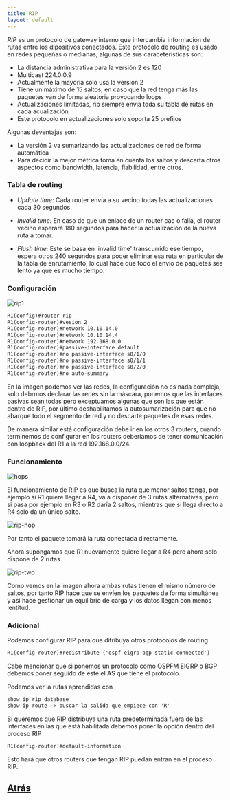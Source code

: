```yaml
---
title: RIP
layout: default
---
```

*RIP* es un protocolo de gateway interno que intercambia información de rutas entre los dipositivos conectados. Este protocolo de routing es usado en redes pequeñas o medianas, algunas de sus caraceterísticas son:

* La distancia administrativa para la versión 2 es 120
* Multicast 224.0.0.9
* Actualmente la mayoría solo usa la versión 2
* Tiene un máximo de 15 saltos, en caso que la red tenga más las paquetes van de forma aleatoria provocando loops
* Actualizaciones limitadas, rip siempre envía toda su tabla de rutas en cada acualización
* Este protocolo en actualizaciones solo soporta 25 prefijos

Algunas deventajas son:

* La versión 2 va sumarizando las actualizaciones de red de forma automática
* Para decidir la mejor métrica toma en cuenta los saltos y descarta otros aspectos como bandwidth, latencia, fiabilidad, entre otros.

### Tabla de routing

* *Update time:* Cada router envía a su vecino todas las actualizaciones cada 30 segundos.

* *Invalid time:* En caso de que un enlace de un router cae o falla, el router vecino esperará 180 segundos para hacer la actualización de la nueva ruta a tomar.

* *Flush time:* Este se basa en 'invalid time' transcurrido ese tiempo, espera otros 240 segundos para poder eliminar esa ruta en particular de la tabla de enrutamiento, lo cual hace que todo el envío de paquetes sea lento ya que es mucho tiempo.

### Configuración

![rip1](https://blogger.googleusercontent.com/img/b/R29vZ2xl/AVvXsEjfXpSEQQLHT0dDjDUIS4tXUuWGMvrOOTZz8vP1tnr6UeetHgwPYkbLNSiICsBtEAX4j0cr84kipwRx3yWfJqM3fHz2MLQZHw5f6QWmHfIJGS6SXzpJzukMjXdnBekPGxnJJsGcIFexGsRYSbDj956SbEGErYmnKm-PtGC29zG0mcA6P_Gt0tc1uBVcsw/s1413/rip2.png)

```html
R1(config)#router rip
R1(config-router)#vesion 2
R1(config-router)#network 10.10.14.0
R1(config-router)#network 10.10.14.4
R1(config-router)#network 192.168.0.0
R1(config-router)#passive-interface default
R1(config-router)#no passive-interface s0/1/0
R1(config-router)#no passive-interface s0/1/1
R1(config-router)#no passive-interface s0/2/0
R1(config-router)#no auto-summary
```
En la imagen podemos ver las redes, la configuración no es nada compleja, solo debrmos declarar las redes sin la máscara, ponemos que las interfaces pasivas sean todas pero exceptuamos algunas que son las que están dentro de RIP, por último deshabilitamos la autosumarización para que no abarque todo el segmento de red y no descarte paquetes de esas redes.

De manera similar está configuración debe ir en los otros 3 routers, cuando terminemos de configurar en los routers deberíamos de tener comunicación con loopback del R1 a la red 192.168.0.0/24.

### Funcionamiento

![hops](https://blogger.googleusercontent.com/img/b/R29vZ2xl/AVvXsEiZvaUfIaC6jYl8mdGJAPlpzhan2tP5OBhMjUzV6KJQYRCVDZw3AjbXSxFccwJ4_p8s2je4TWSGdZIRuM3xGIVt-mUFUEphcVo0jVmG_0I-fJ1apwtWweFhfDr1M51S-k_LhluxjjgGcb_Vzm7Pt7sW4840QpDyAjfzqD_nLdJx1XQ9qUNX6eouCWOLdQ/s950/rip1.png)

El funcionamiento de RIP es que busca la ruta que menor saltos tenga, por ejemplo si R1 quiere llegar a R4, va a disponer de 3 rutas alternativas, pero si pasa por ejemplo en R3 o R2 daría 2 saltos, mientras que si llega directo a R4 solo da un único salto.

![rip-hop](https://blogger.googleusercontent.com/img/b/R29vZ2xl/AVvXsEiXZ7sZEmCel422o8VHEKnSd3EFhwxmlkW9Xi0CAHnd6eAsl4-CoeyHYxKwHDpsLQ5VSZ7yBJocLNy-R2r__bFtg79EI_xHbbUsk16Qwmn21xXT8FT9hnCh7ErMVXGT6JP8xmbMKHZDiwJyxRPVT9AvCha-76spiS01dJCytXooeh3L1_Tae5uoUL6g_A/s950/rip3.png)

Por tanto el paquete tomará la ruta conectada directamente.

Ahora supongamos que R1 nuevamente quiere llegar a R4 pero ahora solo dispone de 2 rutas

![rip-two](https://blogger.googleusercontent.com/img/b/R29vZ2xl/AVvXsEiW9t6gBMXFQQ1r98igJqwNyAu2CZJerq875WU_jHV2_kLsanFTay_n-euwkN2MzNEQJRXakFMrYTzROTqChgohRl8fZOcnuddvD7Z5UqcMjLT4n85kjFWv-16cc8udhpSMucvaTlnSFFuZknqDSkZ4z_sxOIUu82S7pgTeJTyiKLhjzhGekVaw1O8yug/s950/rip4.png)

Como vemos en la imagen ahora ambas rutas tienen el mismo número de saltos, por tanto RIP hace que se envíen los paquetes de forma simultánea y así hace gestionar un equilibrio de carga y los datos llegan con menos lentitud.

### Adicional

Podemos configurar RIP para que ditribuya otros protocolos de routing
```html
R1(config-router)#redistribute ('ospf-eigrp-bgp-static-connected')
```

Cabe mencionar que si ponemos un protocolo como OSPFM EIGRP o BGP debemos poner seguido de este el AS que tiene el protocolo.

Podemos ver la rutas aprendidas con
```html
show ip rip database
show ip route -> buscar la salida que empiece con 'R'
```

Si queremos que RIP distribuya una ruta predeterminada fuera de las interfaces en las que está habilitada debemos poner la opción dentro del proceso RIP
```html
R1(config-router)#default-information
```
Esto hará que otros routers que tengan RIP puedan entran en el proceso RIP. 

## [Atrás](./)
